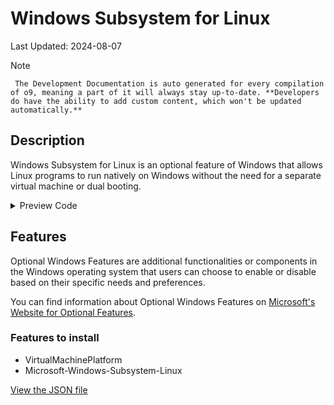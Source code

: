# Windows Subsystem for Linux

Last Updated: 2024-08-07


> [!NOTE]
     The Development Documentation is auto generated for every compilation of o9, meaning a part of it will always stay up-to-date. **Developers do have the ability to add custom content, which won't be updated automatically.**
## Description

Windows Subsystem for Linux is an optional feature of Windows that allows Linux programs to run natively on Windows without the need for a separate virtual machine or dual booting.

<!-- BEGIN CUSTOM CONTENT -->

<!-- END CUSTOM CONTENT -->

<details>
<summary>Preview Code</summary>

```json
{
  "Content": "Windows Subsystem for Linux",
  "Description": "Windows Subsystem for Linux is an optional feature of Windows that allows Linux programs to run natively on Windows without the need for a separate virtual machine or dual booting.",
  "category": "Features",
  "panel": "1",
  "Order": "a020_",
  "feature": [
    "VirtualMachinePlatform",
    "Microsoft-Windows-Subsystem-Linux"
  ],
  "InvokeScript": [],
  "link": "https://o9-9.github.io/o9/dev/features/Features/wsl"
}
```

</details>

## Features


Optional Windows Features are additional functionalities or components in the Windows operating system that users can choose to enable or disable based on their specific needs and preferences.


You can find information about Optional Windows Features on [Microsoft's Website for Optional Features](https://learn.microsoft.com/en-us/windows/client-management/client-tools/add-remove-hide-features?pivots=windows-11).

### Features to install
- VirtualMachinePlatform
- Microsoft-Windows-Subsystem-Linux


<!-- BEGIN SECOND CUSTOM CONTENT -->

<!-- END SECOND CUSTOM CONTENT -->


[View the JSON file](https://github.com/o9-9/o9/tree/main/config/feature.json)

